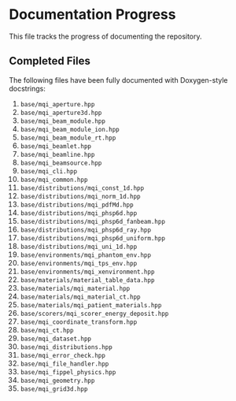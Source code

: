 # Documentation Progress

This file tracks the progress of documenting the repository.

## Completed Files

The following files have been fully documented with Doxygen-style docstrings:

1.  `base/mqi_aperture.hpp`
2.  `base/mqi_aperture3d.hpp`
3.  `base/mqi_beam_module.hpp`
4.  `base/mqi_beam_module_ion.hpp`
5.  `base/mqi_beam_module_rt.hpp`
6.  `base/mqi_beamlet.hpp`
7.  `base/mqi_beamline.hpp`
8.  `base/mqi_beamsource.hpp`
9.  `base/mqi_cli.hpp`
10. `base/mqi_common.hpp`
11. `base/distributions/mqi_const_1d.hpp`
12. `base/distributions/mqi_norm_1d.hpp`
13. `base/distributions/mqi_pdfMd.hpp`
14. `base/distributions/mqi_phsp6d.hpp`
15. `base/distributions/mqi_phsp6d_fanbeam.hpp`
16. `base/distributions/mqi_phsp6d_ray.hpp`
17. `base/distributions/mqi_phsp6d_uniform.hpp`
18. `base/distributions/mqi_uni_1d.hpp`
19. `base/environments/mqi_phantom_env.hpp`
20. `base/environments/mqi_tps_env.hpp`
21. `base/environments/mqi_xenvironment.hpp`
22. `base/materials/material_table_data.hpp`
23. `base/materials/mqi_material.hpp`
24. `base/materials/mqi_material_ct.hpp`
25. `base/materials/mqi_patient_materials.hpp`
26. `base/scorers/mqi_scorer_energy_deposit.hpp`
27. `base/mqi_coordinate_transform.hpp`
28. `base/mqi_ct.hpp`
29. `base/mqi_dataset.hpp`
30. `base/mqi_distributions.hpp`
31. `base/mqi_error_check.hpp`
32. `base/mqi_file_handler.hpp`
33. `base/mqi_fippel_physics.hpp`
34. `base/mqi_geometry.hpp`
35. `base/mqi_grid3d.hpp`
